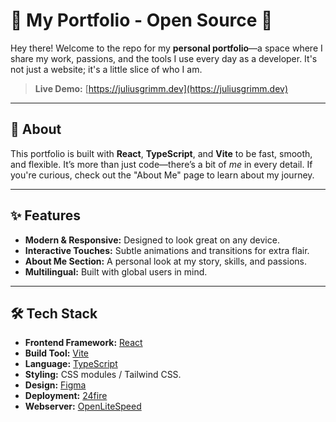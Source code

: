 # 🚀 My Portfolio - Open Source 🎉

Hey there! Welcome to the repo for my **personal portfolio**—a space where I share my work, passions, and the tools I use every day as a developer. It's not just a website; it's a little slice of who I am.

> **Live Demo:** [https://juliusgrimm.dev](https://juliusgrimm.dev)

---

## 📖 About

This portfolio is built with **React**, **TypeScript**, and **Vite** to be fast, smooth, and flexible.
It’s more than just code—there’s a bit of *me* in every detail. If you're curious, check out the "About Me" page to learn about my journey.

---

## ✨ Features

- **Modern & Responsive:** Designed to look great on any device.
- **Interactive Touches:** Subtle animations and transitions for extra flair.
- **About Me Section:** A personal look at my story, skills, and passions.
- **Multilingual:** Built with global users in mind.

---

## 🛠️ Tech Stack

- **Frontend Framework:** [React](https://reactjs.org/)
- **Build Tool:** [Vite](https://vitejs.dev/)
- **Language:** [TypeScript](https://www.typescriptlang.org/)
- **Styling:** CSS modules / Tailwind CSS.
- **Design:** [Figma](https://figma.com/)
- **Deployment:** [24fire](https://24fire.de)
- **Webserver:** [OpenLiteSpeed](https://openlitespeed.org)
